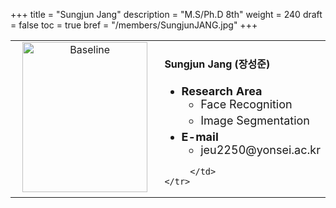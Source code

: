 +++
title = "Sungjun Jang"
description = "M.S/Ph.D 8th"
weight = 240
draft = false
toc = true
bref = "/members/SungjunJANG.jpg"
+++

<table>
    <tr>
       <td width="280" align="center" valign="top">
          <img alt="Baseline" width="200px" height="240" src="/members/SungjunJANG.jpg">
       </td>
       <td>
            <h4>Sungjun Jang (장성준)</h4>
            <ul class="member_info">
                <li style="font-size: 18px"><b>Research Area</b>
                    <ul class="interest">
                        <li style="margin-bottom: 5px">Face Recognition</li>
                        <li style="margin-bottom: 5px">Image Segmentation</li>
                    </ul>
                </li>
                <li style="font-size: 18px"><b>E-mail</b>
                    <ul>
                        <li style="margin-bottom: 5px">jeu2250@yonsei.ac.kr</li>
                    </ul>
                </li>
            </ul>
            
         </td>
    </tr>
</table>